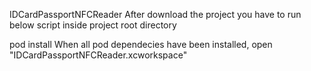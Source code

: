 IDCardPassportNFCReader
After download the project you have to run below script inside project root directory

pod install
When all pod dependecies have been installed, open "IDCardPassportNFCReader.xcworkspace"